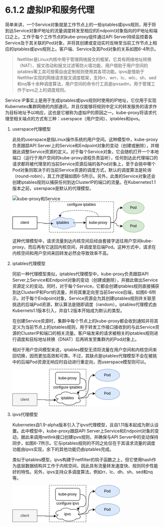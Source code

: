 [1]: /images/chapter_6/Kube-proxy和Service.drawio.png
[2]: /images/chapter_6/userspace代理模型.drawio.png
[3]: /images/chapter_6/iptables代理模型.drawio.png
[4]: /images/chapter_6/ipvs代理模型.drawio.png

# 6.1.2 虚拟IP和服务代理

简单来讲，一个Service对象就是工作节点上的一些iptables或ipvs规则，用于将到达Service对象IP地址的流量调度转发至相应的Endpoint对象指向的IP地址和端口之上。工作于每个工作节点的kube-proxy组件通过API Server持续监控着各Service及于其关联的Pod对象，并将其创建或变动实时反映至当前工作节点上相应的iptables或ipvs规则上。客户端、Service及其Pod对象的关系如图6-4所示。

> Netfilter是Linux内核中用于管理网络报文的框架，它具有网络地址转换（NAT）、报文改动和报文过滤等防火墙功能，用户借助于用户空间的iptables等工具可按需自由定制规则使用其各项功能。ipvs是借助于Netfilter实现的网络请求报文调度框架，支持rr、wrr、lc、wlc、sh、sed和nq等十余种调度算法，用户空间的命令行工具是ipvsadm，用于管理工作于ipvs之上的调度规则。

Service IP事实上是用于生成iptables或ipvs规则时使用的IP地址，它仅用于实现Kubernetes集群网络的内部通讯，并且仅能够将规则中定义的转发服务的请求作为目标地址予以响应，这也是它被称为虚拟IP的原因之一。kube-proxy将请求代理至相关端点的方式有三种：userspace（用户空间）、iptables和ipvs。

1. userspace代理模型

    此处的userspace是指Linux操作系统的用户空间。这种模型中，kube-proxy负责跟踪API Server上的Service和Endpoint对象的变动（创建或删除），并根据此调整Service资源的定义。对于每个Service对象，它会随机打开一个本地端口（运行于用户空间的kube-proxy进程负责监听），任何到达此代理端口的请求都将被代理至的当前Service资源后端的各Pod对象上，至于会挑中哪个Pod对象则取决于的当前Service资源的调度方式，默认的调度算法是轮询（round-robin），其工作逻辑如图6-5所示。另外，此类的Service对象还会创建iptables规则以捕获任何到达ClusterIP的端口的流量。在Kubernetes1.1版本之前，userspace是默认的代理模型。

    ![kube-proxy和Service][1]
    ![userspace代理模型][2]

    这种代理模型中，请求流量到达内核空间后经由套接字送往用户空间kube-proxy，而后再有它送回内核空间，并调度至后端Pod。这种方式中，请求在内核空间和用户空间来回转发必然会导致效率不高。

2. iptables代理模型

    同前一种代理模型类似，iptables代理模型中，kube-proxy负责跟踪API Server上Service和Endpoint对象的变动（创建或删除），并据此做出Service资源定义的变动。同时，对于每个Service，它都会创建iptables规则直接捕获到达ClusterIP和Port的流量，并将其重定向至当前Service后端，如图6-6所示。对于每个Endpoint对象，Service资源会为其创建iptables规则并关联至挑选的后端Pod资源，默认算法是随即调度（random）。iptables代理模式由Kubernets1.1版本引入，并自1.2版本开始成为默认的类型。

    在创建Service资源时，集群中每个节点上的kube-proxy都会收到通知并将其定义为当前节点上的iptables规则，用于转发工作接口接收到的与此Service资源的ClusterIP和端口的相关流量。客户端发来的请求被相关的iptables规则进行调度和目标地址转换（DNAT）后再转发至集群内的Pod对象上。

    相对于用户空间模型来说，iptables模型无须将流量在用户空间和内核空间来回切换，因而更加高效和可靠。不过，其缺点是iptables代理模型不会在被挑中的后端Pod资源无响应时自动进行重定向，而userspace模型则可以。

    ![iptables代理模型][3]

3. ipvs代理模型

    Kubernetes自1.9-alpha版本引入了ipvs代理模型，且自1.11版本起成为默认设置。此中模型中，kube-proxy跟踪API Server上Service和Endpoint对象的变动，据此来调用netlink接口创建ipvs规则，并确保与API Server中的变动保持同步，如图6-7所示。它与iptables规则的不同之处仅在于其请求流量的调度功能由ipvs实现，余下的其他功能仍由iptables完成。

    类似于iptables模型，ipvs构建于netfilter的钩子函数之上，但它使用hash作为底层数据结构并工作于内核空间，因此具有流量转发速度快、规则同步性能好的特性。另外，ipvs支持众多调度算法，例如rr、lc、dh、sh、sed和nq等。

    ![ipvs代理模型][4]